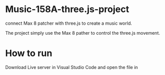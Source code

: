 # Music-158A-three.js-project

connect Max 8 patcher with three.js to create a music world.

The project simply use the Max 8 pather to control the three.js movement.

# How to run

Download Live server in Visual Studio Code and open the file in 
